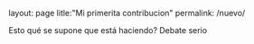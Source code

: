 layout: page
litle:"Mi primerita contribucion"
permalink: /nuevo/

Esto qué se supone que está haciendo? Debate serio
